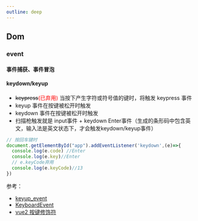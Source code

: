 ```yaml
---
outline: deep
---
```


## Dom

### event
#### 事件捕获、事件冒泡

#### keydown/keyup
- <s>keypress</s><font color=red>(已弃用)</font> 当按下产生字符或符号值的键时，将触发 keypress 事件
- keyup 事件在按键被松开时触发
- keydown 事件在按键被松开时触发
- 扫描枪触发就是 input事件 + keydown Enter事件（生成的条形码中包含英文，输入法是英文状态下，才会触发keydown/keyup事件）

```js
// 按回车键时
document.getElementById("app").addEventListener('keydown',(e)=>{
  console.log(e.code) //Enter
  console.log(e.key)//Enter
  // e.keyCode弃用
  console.log(e.keyCode)//13 
})
```
参考：
- [keyup_event](https://developer.mozilla.org/zh-CN/docs/Web/API/Element/keyup_event)
- [KeyboardEvent](https://developer.mozilla.org/zh-CN/docs/Web/API/KeyboardEvent)
- [vue2 按键修饰符](https://v2.cn.vuejs.org/v2/guide/events.html#%E6%8C%89%E9%94%AE%E4%BF%AE%E9%A5%B0%E7%AC%A6)

